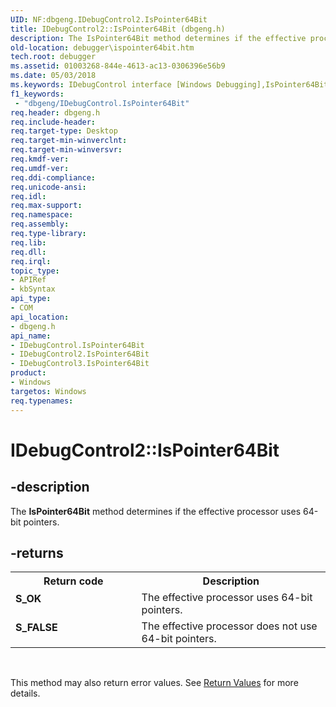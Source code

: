 ```yaml
---
UID: NF:dbgeng.IDebugControl2.IsPointer64Bit
title: IDebugControl2::IsPointer64Bit (dbgeng.h)
description: The IsPointer64Bit method determines if the effective processor uses 64-bit pointers.
old-location: debugger\ispointer64bit.htm
tech.root: debugger
ms.assetid: 01003268-844e-4613-ac13-0306396e56b9
ms.date: 05/03/2018
ms.keywords: IDebugControl interface [Windows Debugging],IsPointer64Bit method, IDebugControl2 interface [Windows Debugging],IsPointer64Bit method, IDebugControl2.IsPointer64Bit, IDebugControl2::IsPointer64Bit, IDebugControl3 interface [Windows Debugging],IsPointer64Bit method, IDebugControl3::IsPointer64Bit, IDebugControl::IsPointer64Bit, IDebugControl_62a0cc8d-e542-4889-9f68-591d00828d4b.xml, IsPointer64Bit, IsPointer64Bit method [Windows Debugging], IsPointer64Bit method [Windows Debugging],IDebugControl interface, IsPointer64Bit method [Windows Debugging],IDebugControl2 interface, IsPointer64Bit method [Windows Debugging],IDebugControl3 interface, dbgeng/IDebugControl2::IsPointer64Bit, dbgeng/IDebugControl3::IsPointer64Bit, dbgeng/IDebugControl::IsPointer64Bit, debugger.ispointer64bit
f1_keywords:
 - "dbgeng/IDebugControl.IsPointer64Bit"
req.header: dbgeng.h
req.include-header: 
req.target-type: Desktop
req.target-min-winverclnt: 
req.target-min-winversvr: 
req.kmdf-ver: 
req.umdf-ver: 
req.ddi-compliance: 
req.unicode-ansi: 
req.idl: 
req.max-support: 
req.namespace: 
req.assembly: 
req.type-library: 
req.lib: 
req.dll: 
req.irql: 
topic_type:
- APIRef
- kbSyntax
api_type:
- COM
api_location:
- dbgeng.h
api_name:
- IDebugControl.IsPointer64Bit
- IDebugControl2.IsPointer64Bit
- IDebugControl3.IsPointer64Bit
product:
- Windows
targetos: Windows
req.typenames: 
---
```


# IDebugControl2::IsPointer64Bit


## -description


The <b>IsPointer64Bit</b> method determines if the effective processor uses 64-bit pointers.


## -returns



<table>
<tr>
<th>Return code</th>
<th>Description</th>
</tr>
<tr>
<td width="40%">
<dl>
<dt><b>S_OK</b></dt>
</dl>
</td>
<td width="60%">
The effective processor uses 64-bit pointers.

</td>
</tr>
<tr>
<td width="40%">
<dl>
<dt><b>S_FALSE</b></dt>
</dl>
</td>
<td width="60%">
The effective processor does not use 64-bit pointers.

</td>
</tr>
</table>
 

This method may also return error values.  See <a href="https://docs.microsoft.com/windows-hardware/drivers/debugger/hresult-values">Return Values</a> for more details.



